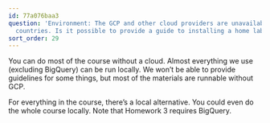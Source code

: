 ```yaml
---
id: 77a076baa3
question: 'Environment: The GCP and other cloud providers are unavailable in some
  countries. Is it possible to provide a guide to installing a home lab?'
sort_order: 29
---
```


You can do most of the course without a cloud. Almost everything we use (excluding BigQuery) can be run locally. We won’t be able to provide guidelines for some things, but most of the materials are runnable without GCP.

For everything in the course, there’s a local alternative. You could even do the whole course locally. Note that Homework 3 requires BigQuery.